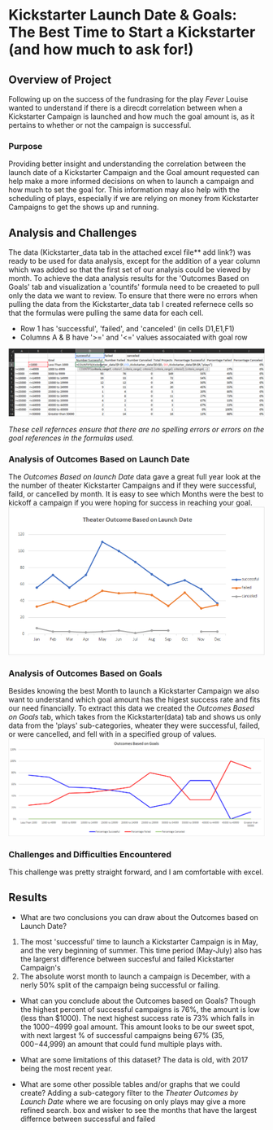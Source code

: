 # Kickstarter Launch Date & Goals: The Best Time to Start a Kickstarter (and how much to ask for!)

## Overview of Project
Following up on the success of the fundrasing for the play *Fever* Louise wanted to understand if there is a direcdt correlation between when a Kickstarter Campaign is launched and how much the goal amount is, as it pertains to whether or not the campaign is successful.  
### Purpose 
Providing better insight and understanding the correlation between the launch date of a Kickstarter Campaign and the Goal amount requested can help make a more informed decisions on when to launch a campaign and how much to set the goal for. This information may also help with the scheduling of plays, especially if we are relying on money from Kickstarter Campaigns to get the shows up and running. 
## Analysis and Challenges
The data (Kickstarter_data tab in the attached excel file** add link?) was ready to be used for data analysis, except for the addition of a year column which was added so that the first set of our analysis could be viewed by month. To achieve the data analysis results for the 'Outcomes Based on Goals' tab and visualization a 'countifs' formula need to be creaeted to pull only the data we want to review. To ensure that there were no errors when pulling the data from the Kickstarter_data tab I created refernece cells so that the formulas were pulling the same data for each cell.

* Row 1 has 'successful', 'failed', and 'canceled' (in cells D1,E1,F1) 
* Columns A & B have '>=' and '<=' values assocaiated with goal row

![COUNTIFS_referenced_cells](https://github.com/aikopsidas/kickstarter-analysis/blob/ac581e53ca479e6e06a823aeabe2f47aa4bd00ac/resources/countifs.png)

*These cell refernces ensure that there are no spelling errors or errors on the goal references in the formulas used.* 

### Analysis of Outcomes Based on Launch Date
The *Outcomes Based on launch Date* data gave a great full year look at the the number of theater Kickstarter Campaigns and if they were successful, faild, or cancelled by month. It is easy to see which Months were the best to kickoff a campaign if you were hoping for success in reaching your goal. 
![Outcomes Based on Launch Date](resources/Theater_Outcomes_vs_Launch.png)
### Analysis of Outcomes Based on Goals
Besides knowing the best Month to launch a Kickstarter Campaign we also want to understand which goal amount has the higest success rate and fits our need financially. To extract this data we created the *Outcomes Based on Goals* tab, which takes from the Kickstarter(data) tab and shows us only data from the 'plays' sub-categories, wheater they were successful, failed, or were cancelled, and fell with in a specified group of values. 
![Outcomes Based On Goals](resources/Outcomes_vs_Goals.png)

### Challenges and Difficulties Encountered
This challenge was pretty straight forward, and I am comfortable with excel.

## Results

- What are two conclusions you can draw about the Outcomes based on Launch Date?
1. The most 'successful' time to launch a Kickstarter Campaign is in May, and the very beginning of summer. This time period (May-July) also has the largerst difference between succesful and failed Kickstarter Campaign's
2. The absolute worst month to launch a campaign is December, with a nerly 50% split of the campaign being successful or failing.

- What can you conclude about the Outcomes based on Goals?
Though the highest percent of successful campaigns is 76%, the amount is low (less than $1000). The next highest success rate is 73% which falls in the $1000-$4999 goal 
amount. This amount looks to be our sweet spot, with next largest % of successful campaigns being 67% ($35,000-$44,999) an amount that could fund multiple plays with.

- What are some limitations of this dataset?
The data is old, with  2017 being the most recent year. 

- What are some other possible tables and/or graphs that we could create?
Adding a sub-category filter to the *Theater Outcomes by Launch Date* where we are focusing on only plays may give a more refined search. 
box and wisker to see the months that have the largest differnce between successful and failed 